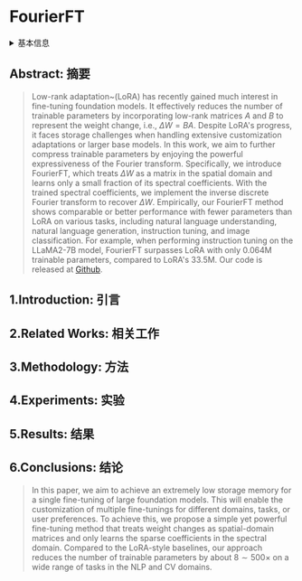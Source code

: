 # FourierFT

<details>
<summary>基本信息</summary>

- 标题: Parameter-Efficient Fine-Tuning with Discrete Fourier Transform
- 作者:
  - 01 [Ziqi Gao](../../Authors/Ziqi_Gao.md)
  - 02 [Qichao Wang](../../Authors/Qichao_Wang.md)
  - 03 [Aochuan Chen](../../Authors/Aochuan_Chen.md)
  - 04 [Zijing Liu](../../Authors/Zijing_Liu.md)
  - 05 [Bingzhe Wu](../../Authors/Bingzhe_Wu.md)
  - 06 [Liang Chen](../../Authors/Liang_Chen.md)
  - 07 [Jia Li](../../Authors/Jia_Li.md)
- 机构:
  - 机构 
- 时间:
  - 预印时间: 2024.05.05 ArXiv v1
  - 更新笔记: 2024.08.16
- 发表:
  - 期刊/会议 
- 链接:
  - [ArXiv](https://arxiv.org/abs/2405.03003)
  - [DOI]()
  - [Github](https://github.com/chaos96/fourierft)
  - [Demo]()
  - [Scholar](https://scholar.google.com/scholar?cluster=9524360008038380215)
- 标签:
  - [开源](../../Tags/OpenSource.md)
- 页数: ?
- 引用: ?
- 被引: ?
- 数据:
  - ?
- 对比:
  - ?
- 复现:
  - ?

</details>

## Abstract: 摘要

> Low-rank adaptation~(LoRA) has recently gained much interest in fine-tuning foundation models. 
> It effectively reduces the number of trainable parameters by incorporating low-rank matrices $A$ and $B$ to represent the weight change, i.e., $\Delta W=BA$. 
> Despite LoRA's progress, it faces storage challenges when handling extensive customization adaptations or larger base models. 
> In this work, we aim to further compress trainable parameters by enjoying the powerful expressiveness of the Fourier transform. 
> Specifically, we introduce FourierFT, which treats $\Delta W$ as a matrix in the spatial domain and learns only a small fraction of its spectral coefficients. 
> With the trained spectral coefficients, we implement the inverse discrete Fourier transform to recover $\Delta W$. 
> Empirically, our FourierFT method shows comparable or better performance with fewer parameters than LoRA on various tasks, including natural language understanding, natural language generation, instruction tuning, and image classification. 
> For example, when performing instruction tuning on the LLaMA2-7B model, FourierFT surpasses LoRA with only 0.064M trainable parameters, compared to LoRA's 33.5M. 
> Our code is released at [Github](https://github.com/Chaos96/fourierft).

## 1.Introduction: 引言

## 2.Related Works: 相关工作

## 3.Methodology: 方法

## 4.Experiments: 实验

## 5.Results: 结果

## 6.Conclusions: 结论

> In this paper, we aim to achieve an extremely low storage memory for a single fine-tuning of large foundation models. 
> This will enable the customization of multiple fine-tunings for different domains, tasks, or user preferences. 
> To achieve this, we propose a simple yet powerful fine-tuning method that treats weight changes as spatial-domain matrices and only learns the sparse coefficients in the spectral domain. 
> Compared to the LoRA-style baselines, our approach reduces the number of trainable parameters by about $8\sim500\times$ on a wide range of tasks in the NLP and CV domains.
